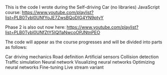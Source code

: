 This is the code I wrote during the Self-driving Car (no libraries) JavaScript course:
https://www.youtube.com/playlist?list=PLB0Tybl0UNfYoJE7ZwsBQoDIG4YN9ptyY

Phase 2 is also out now here:
https://www.youtube.com/playlist?list=PLB0Tybl0UNfZtY5IQl1aNwcoOPJNtnPEO

The code will appear as the course progresses and will be divided into parts as follows:

Car driving mechanics
Road definition
Artificial sensors
Collision detection
Traffic simulation
Neural network
Visualizing neural networks
Optimizing neural networks
Fine-tuning
Live stream variant
